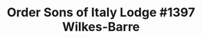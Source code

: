 ---
layout: repo
title: "Order Sons of Italy Lodge #1397 Wilkes-Barre"
id: 15164
permalink: repos/15164/
---
